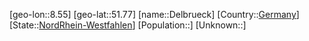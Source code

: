 ﻿---
location: [51.77,8.55]
type: City
tags:
- geo/City


SpocWebEntityId: 29738
isDeleted: false
confidential: public

---
[geo-lon::8.55]
[geo-lat::51.77]
[name::Delbrueck]
[Country::[Germany](geo/Continent/Europe/Germany.md)]
[State::[NordRhein-Westfahlen](NordRhein-Westfahlen)]
[Population::]
[Unknown::]

